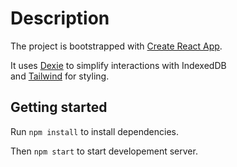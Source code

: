 # Description

The project is bootstrapped with [Create React App](https://github.com/facebook/create-react-app).

It uses [Dexie](https://dexie.org/) to simplify interactions with IndexedDB  
and [Tailwind](https://tailwindcss.com/) for styling.

## Getting started

Run ``npm install`` to install dependencies.

Then ``npm start`` to start developement server.